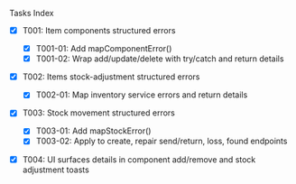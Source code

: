 Tasks Index

- [x] T001: Item components structured errors
  - [x] T001-01: Add mapComponentError()
  - [x] T001-02: Wrap add/update/delete with try/catch and return details
- [x] T002: Items stock-adjustment structured errors
  - [x] T002-01: Map inventory service errors and return details
- [x] T003: Stock movement structured errors
  - [x] T003-01: Add mapStockError()
  - [x] T003-02: Apply to create, repair send/return, loss, found endpoints
- [x] T004: UI surfaces details in component add/remove and stock adjustment toasts

